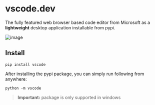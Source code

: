 # vscode.dev 
The fully featured web browser based code editor from Microsoft as a **lightweight** desktop application installable from pypi.

![image](https://github.com/billyeatcookies/vscode.dev/assets/70792552/ea508990-e108-471c-8bcb-4de1cfafde5b)

## Install
```
pip install vscode
```
After installing the pypi package, you can simply run following from anywhere:
```
python -m vscode
```

> **Important:**
> package is only supported in windows

